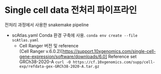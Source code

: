 # Single cell data 전처리 파이프라인

전처리 과정에서 사용한 snakemake pipeline

- scAtlas.yaml
  Conda 환경 구축에 사용.
  ``conda env create --file scAtlas.yaml``
  - Cell Ranger 버전 및 reference  
    (Cell Ranger v.6.0.2)[https://support.10xgenomics.com/single-cell-gene-expression/software/downloads/6.0]
    Reference set  
    GRCh38-2020-A ``curl -O https://cf.10xgenomics.com/supp/cell-exp/refdata-gex-GRCh38-2020-A.tar.gz``

